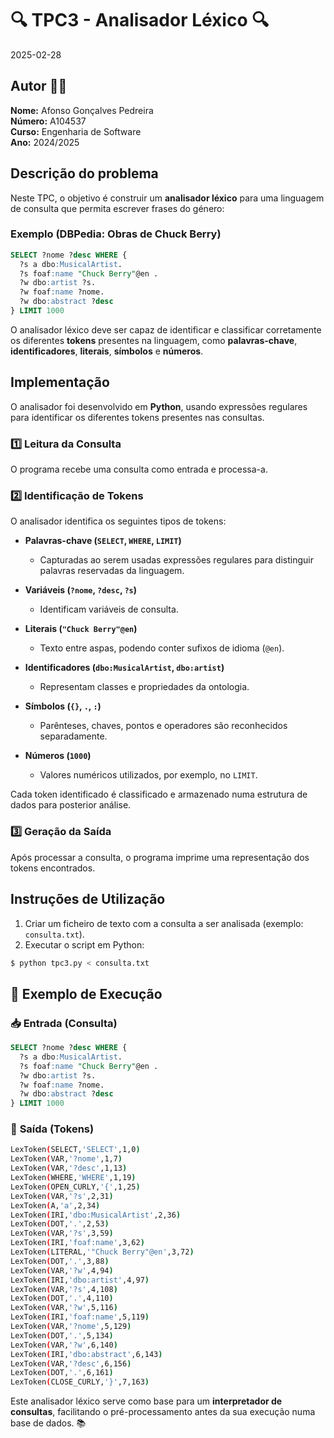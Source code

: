 # 🔍 TPC3 - Analisador Léxico 🔍

2025-02-28

## Autor 👨‍💻  
**Nome:** Afonso Gonçalves Pedreira  
**Número:** A104537  
**Curso:** Engenharia de Software  
**Ano:** 2024/2025  

## Descrição do problema

Neste TPC, o objetivo é construir um **analisador léxico** para uma linguagem de consulta que permita escrever frases do género:

### Exemplo (DBPedia: Obras de Chuck Berry)
```sql
SELECT ?nome ?desc WHERE {
  ?s a dbo:MusicalArtist.
  ?s foaf:name "Chuck Berry"@en .
  ?w dbo:artist ?s.
  ?w foaf:name ?nome.
  ?w dbo:abstract ?desc
} LIMIT 1000
```

O analisador léxico deve ser capaz de identificar e classificar corretamente os diferentes **tokens** presentes na linguagem, como **palavras-chave**, **identificadores**, **literais**, **símbolos** e **números**.

## Implementação  

O analisador foi desenvolvido em **Python**, usando expressões regulares para identificar os diferentes tokens presentes nas consultas.

### 1️⃣ **Leitura da Consulta**
O programa recebe uma consulta como entrada e processa-a.

### 2️⃣ **Identificação de Tokens**
O analisador identifica os seguintes tipos de tokens:

- **Palavras-chave (`SELECT`, `WHERE`, `LIMIT`)**  
  - Capturadas ao serem usadas expressões regulares para distinguir palavras reservadas da linguagem.

- **Variáveis (`?nome`, `?desc`, `?s`)**  
  - Identificam variáveis de consulta.

- **Literais (`"Chuck Berry"@en`)**  
  - Texto entre aspas, podendo conter sufixos de idioma (`@en`).

- **Identificadores (`dbo:MusicalArtist`, `dbo:artist`)**  
  - Representam classes e propriedades da ontologia.

- **Símbolos (`{}`, `.`, `:`)**  
  - Parênteses, chaves, pontos e operadores são reconhecidos separadamente.

- **Números (`1000`)**  
  - Valores numéricos utilizados, por exemplo, no `LIMIT`.

Cada token identificado é classificado e armazenado numa estrutura de dados para posterior análise.

### 3️⃣ **Geração da Saída**
Após processar a consulta, o programa imprime uma representação dos tokens encontrados.

## Instruções de Utilização

1. Criar um ficheiro de texto com a consulta a ser analisada (exemplo: `consulta.txt`).
2. Executar o script em Python:

```sh
$ python tpc3.py < consulta.txt
```

## 📌 Exemplo de Execução

### 📥 **Entrada (Consulta)**  
```sql
SELECT ?nome ?desc WHERE {
  ?s a dbo:MusicalArtist.
  ?s foaf:name "Chuck Berry"@en .
  ?w dbo:artist ?s.
  ?w foaf:name ?nome.
  ?w dbo:abstract ?desc
} LIMIT 1000
```

### 🔽 **Saída (Tokens)**  
```bash
LexToken(SELECT,'SELECT',1,0)
LexToken(VAR,'?nome',1,7)
LexToken(VAR,'?desc',1,13)
LexToken(WHERE,'WHERE',1,19)
LexToken(OPEN_CURLY,'{',1,25)
LexToken(VAR,'?s',2,31)
LexToken(A,'a',2,34)
LexToken(IRI,'dbo:MusicalArtist',2,36)
LexToken(DOT,'.',2,53)
LexToken(VAR,'?s',3,59)
LexToken(IRI,'foaf:name',3,62)
LexToken(LITERAL,'"Chuck Berry"@en',3,72)
LexToken(DOT,'.',3,88)
LexToken(VAR,'?w',4,94)
LexToken(IRI,'dbo:artist',4,97)
LexToken(VAR,'?s',4,108)
LexToken(DOT,'.',4,110)
LexToken(VAR,'?w',5,116)
LexToken(IRI,'foaf:name',5,119)
LexToken(VAR,'?nome',5,129)
LexToken(DOT,'.',5,134)
LexToken(VAR,'?w',6,140)
LexToken(IRI,'dbo:abstract',6,143)
LexToken(VAR,'?desc',6,156)
LexToken(DOT,'.',6,161)
LexToken(CLOSE_CURLY,'}',7,163)

```

Este analisador léxico serve como base para um **interpretador de consultas**, facilitando o pré-processamento antes da sua execução numa base de dados. 📚